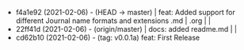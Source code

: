 * f4a1e92 (2021-02-06) -  (HEAD -> master) <akhater> 
| feat: Added support for different Journal name formats and extensions .md | .org
| 
| 
* 22ff41d (2021-02-06) -  (origin/master) <akhater> 
| docs: added readme.md
| 
| 
* cd62b10 (2021-02-06) -  (tag: v0.0.1a) <akhater> 
  feat: First Release
  
